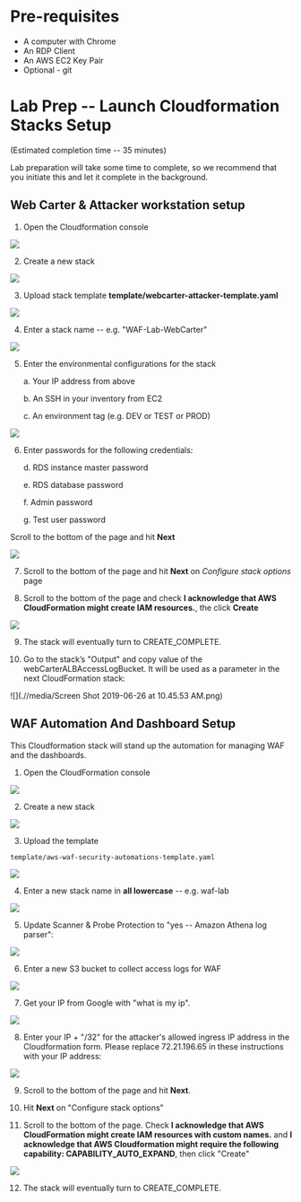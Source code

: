 Pre-requisites
==============

- A computer with Chrome
- An RDP Client
- An AWS EC2 Key Pair
- Optional - git

Lab Prep -- Launch Cloudformation Stacks Setup
==============================================

(Estimated completion time -- 35 minutes)

Lab preparation will take some time to complete, so we recommend that
you initiate this and let it complete in the background.

Web Carter & Attacker workstation setup
---------------------------------------

1.  Open the Cloudformation console

![](.//media/image10.png)    

2.  Create a new stack

![](.//media/image11.png)

3.  Upload stack template **template/webcarter-attacker-template.yaml**

![](.//media/image12.png)

4.  Enter a stack name -- e.g. "WAF-Lab-WebCarter"

![](.//media/image13.png)

5.  Enter the environmental configurations for the stack

    a.  Your IP address from above

    b.  An SSH in your inventory from EC2

    c.  An environment tag (e.g. DEV or TEST or PROD)

![](.//media/image14.png)

6.  Enter passwords for the following credentials:

    d.  RDS instance master password

    e.  RDS database password

    f.  Admin password

    g.  Test user password

Scroll to the bottom of the page and hit **Next**

![](.//media/image15.png)

7.  Scroll to the bottom of the page and hit **Next** on *Configure
    stack options* page

8.  Scroll to the bottom of the page and check **I acknowledge that AWS
    CloudFormation might create IAM resources.**, the click **Create**

![](.//media/image16.png)

9.  The stack will eventually turn to CREATE\_COMPLETE.

10. Go to the stack’s "Output" and copy value of the webCarterALBAccessLogBucket. It will be used as a parameter in the next CloudFormation stack:

![](.//media/Screen Shot 2019-06-26 at 10.45.53 AM.png)


WAF Automation And Dashboard Setup
----------------------------------

This Cloudformation stack will stand up the automation for managing WAF
and the dashboards.

1.  Open the CloudFormation console

![](.//media/image1.png)    

2.  Create a new stack

![](.//media/image2.png)

3.  Upload the template

`template/aws-waf-security-automations-template.yaml`

![](.//media/image3.png)

4.  Enter a new stack name in **all lowercase** -- e.g. waf-lab

![](.//media/image4.png)

5.  Update Scanner & Probe Protection to "yes -- Amazon Athena log parser":

![](.//media/image5.png)

6.  Enter a new S3 bucket to collect access logs for WAF

![](.//media/image6.png)

7.  Get your IP from Google with "what is my ip".

![](.//media/image7.png)

8.  Enter your IP + "/32" for the attacker's allowed ingress IP address in the Cloudformation form. Please replace 72.21.196.65 in these instructions with your IP address:

![](.//media/image8.png)    

9.  Scroll to the bottom of the page and hit **Next**.

10. Hit **Next** on "Configure stack options"

11. Scroll to the bottom of the page. Check **I acknowledge that AWS CloudFormation might create IAM resources with custom names.** and **I acknowledge that AWS Cloudformation might require the following capability: CAPABILITY\_AUTO\_EXPAND**, then click "Create"

![](.//media/image9.png)

12. The stack will eventually turn to CREATE\_COMPLETE.

